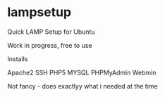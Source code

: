 lampsetup
=========

Quick LAMP Setup for Ubuntu

Work in progress, free to use

Installs

Apache2
SSH
PHP5
MYSQL
PHPMyAdmin
Webmin


Not fancy - does exactlyy what i needed at the time
